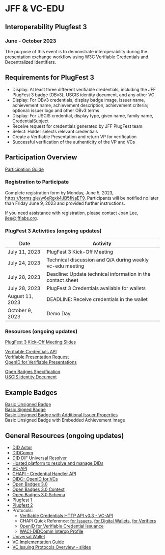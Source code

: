 # JFF & VC-EDU
## Interoperability Plugfest 3

### June - October 2023

The purpose of this event is to demonstrate interoperability during the presentation exchange workflow using W3C Verifiable Credentials and Decentralized Identifiers.

## Requirements for PlugFest 3
* Display: At least three different verifiable credentials, including the JFF PlugFest 3 badge (OBv3), USCIS identity document, and any other VC
* Display: For OBv3 credentials, display badge image, issuer name, achievement name, achievement description, achievement criteria; optional: issuer logo and other OBv3 terms
* Display: For USCIS credential, display type, given name, family name, CredentialSubject
* Receive request for credentials generated by JFF PlugFest team
* Select: Holder selects relevant credentials
* Create a Verifiable Presentation and return VP for verification
* Successful verification of the authenticity of the VP and VCs

## Participation Overview

[Participation Guide](https://docs.google.com/document/d/1aZPH_G1lByyentFa6gzZL4mOAptahipExGUxq0_q0Vg/edit)

### Registration to Participate

Complete registration form by Monday, June 5, 2023, <https://forms.gle/w6eRgxk4JB5fNaET9>.
Participants will be notified no later than Friday June 9, 2023 and provided further instructions.

If you need assistance with registration, please contact Joan Lee, <jlee@jfflabs.org>.

### PlugFest 3 Activities (ongoing updates)

| Date           | Activity |
|----------------|----------|
|  July 11, 2023 |PlugFest 3 Kick-Off Meeting
|  July 24, 2023 |Technical discussion and Q/A during weekly vc-edu meeting
|  July 28, 2023 |Deadline: Update technical information in the contact sheet
|  July 28, 2023 |PlugFest 3 Credentials available for wallets
|August 11, 2023 |DEADLINE: Receive credentials in the wallet
|October 9, 2023 |Demo Day

### Resources (ongoing updates)

[PlugFest 3 Kick-Off Meeting Slides](https://docs.google.com/presentation/d/1rFACcC_rp2r2c1d3STc1TLX_wsp4r4k1a0oe79eZKcc/edit?usp=sharing)

[Verifiable Credentials API](https://w3c-ccg.github.io/vc-api/)  
[Verifiable Presentation Request](https://w3c-ccg.github.io/vp-request-spec/)  
[OpenID for Verifiable Presentations](https://openid.net/specs/openid-4-verifiable-presentations-1_0.html)

[Open Badges Specification](https://1edtech.github.io/openbadges-specification/ob_v3p0.html)  
[USCIS Identity Document](https://w3c-ccg.github.io/citizenship-vocab/)

## Example Badges

[Basic Unsigned Badge](unsigned-badge-example-p3.json)  
[Basic Signed Badge](signed_badge_example-p3.json)  
[Basic Unsigned Badge with Additional Issuer Properties](unsigned-badge-example-p3-issuer-logo-url.json)  
Basic Unsigned Badge with Embedded Achievement Image  

## General Resources (ongoing updates)

* [DID Actor](https://api.did.actor/)
* [DIDComm](https://didcomm.org/)
* [DID DIF Universal Resolver](https://dev.uniresolver.io/)
* [Hosted platform to resolve and manage DIDs](https://godiddy.com/)
* [VC-API](https://github.com/w3c-ccg/vc-api/)
* [CHAPI - Credential Handler API](https://chapi.io)
* [OIDC- OpenID for VCs](https://openid.net/wordpress-content/uploads/2022/05/OIDF-Whitepaper_OpenID-for-Verifiable-Credentials_FINAL_2022-05-12.pdf)
* [Open Badges 3.0](https://imsglobal.github.io/openbadges-specification/ob_v3p0.html)
* [Open Badges 3.0 Context](https://purl.imsglobal.org/spec/ob/v3p0/context.json)
* [Open Badges 3.0 Schema](https://purl.imsglobal.org/spec/ob/v3p0/schema/json/ob_v3p0_achievementcredential_schema.json)
* [Plugfest 1](https://w3c-ccg.github.io/vc-ed/plugfest-1-2022/)
* [Plugfest 2](https://w3c-ccg.github.io/vc-ed/plugfest-2-2022/)
* Protocols:
  * [Verifiable Credentials HTTP API v0.3 - VC-API](https://w3c-ccg.github.io/vc-api/)
  * CHAPI Quick Reference: [for Issuers](https://chapi.io/developers/issuers), [for Digital Wallets](https://chapi.io/developers/wallets), [for Verifiers](https://chapi.io/developers/verifiers)
  * [OpenID for Verifiable Credential Issuance](https://openid.net/specs/openid-4-verifiable-credential-issuance-1_0.html)
  * [WACI-DIDComm Interop Profile](https://identity.foundation/waci-didcomm/)
* [Universal Wallet](https://w3c-ccg.github.io/universal-wallet-interop-spec/)
* [VC Implementation Guide](https://www.w3.org/TR/vc-imp-guide/)
* [VC Issuing Protocols Overview - slides](https://docs.google.com/presentation/d/12K8EIzFjzsC2i1WwfzggsXISGXZ64f1xwHJ5qO5rylc/edit#slide=id.p)
